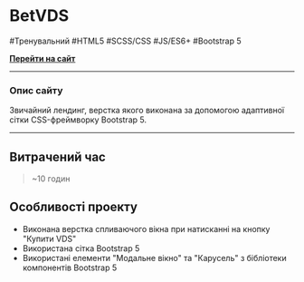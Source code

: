 # BetVDS

\#Тренувальний \#HTML5 \#SCSS/CSS \#JS/ES6+ \#Bootstrap 5

[**Перейти на сайт**](https://cyber-wf13.github.io/betvds/)

---

### Опис сайту

Звичайний лендинг, верстка якого виконана за допомогою адаптивної сітки CSS-фреймворку Bootstrap 5.

---

## Витрачений час

> ~10 годин

## Особливості проекту

- Виконана верстка спливаючого вікна при натисканні на кнопку "Купити VDS"
- Використана сітка Bootstrap 5
- Використані елементи "Модальне вікно" та "Карусель" з бібліотеки компонентів Bootstrap 5

